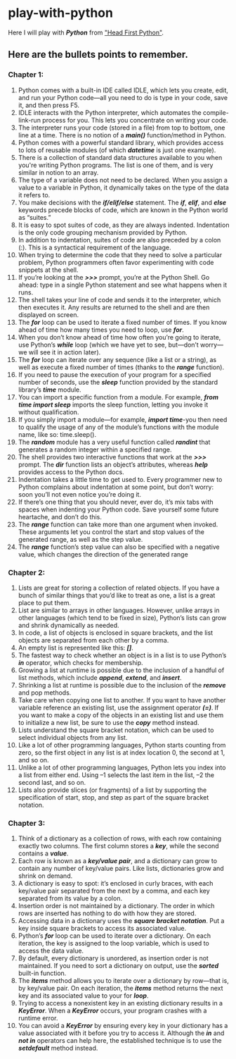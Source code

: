 # play-with-python

Here I will play with **_Python_** from ["Head First Python"](http://www.headfirstlabs.com/books/hfpython/book).



## Here are the bullets points to remember.

### Chapter 1:

1. Python comes with a built-in IDE called IDLE, which
lets you create, edit, and run your Python code—all
you need to do is type in your code, save it, and then
press F5.
2. IDLE interacts with the Python interpreter, which
automates the compile-link-run process for you. This
lets you concentrate on writing your code.
3. The interpreter runs your code (stored in a file) from
top to bottom, one line at a time. There is no notion of
a **_main()_** function/method in Python.
4. Python comes with a powerful standard library, which
provides access to lots of reusable modules (of which
**_datetime_** is just one example).
5. There is a collection of standard data structures
available to you when you're writing Python
programs. The list is one of them, and is very similar
in notion to an array.
6. The type of a variable does not need to be declared.
When you assign a value to a variable in Python, it
dynamically takes on the type of the data it refers to.
7. You make decisions with the **_if/elif/else_**
statement. The **_if_**, **_elif_**, and **_else_** keywords
precede blocks of code, which are known in the
Python world as “suites.”
8. It is easy to spot suites of code, as they are always
indented. Indentation is the only code grouping
mechanism provided by Python.
9. In addition to indentation, suites of code are also
preceded by a colon (:). This is a syntactical
requirement of the language.
10. When trying to determine the code that they
need to solve a particular problem, Python
programmers often favor experimenting with code
snippets at the shell.
11. If you’re looking at the **_>>>_** prompt, you’re at the
Python Shell. Go ahead: type in a single Python
statement and see what happens when it runs.
12. The shell takes your line of code and sends it to
the interpreter, which then executes it. Any results
are returned to the shell and are then displayed
on screen.
13. The **_for_** loop can be used to iterate a fixed
number of times. If you know ahead of time how
many times you need to loop, use **_for_**.
14. When you don’t know ahead of time how often
you’re going to iterate, use Python’s **_while_** loop
(which we have yet to see, but—don’t worry—we
will see it in action later).
15. The **_for_** loop can iterate over any sequence
(like a list or a string), as well as execute a fixed
number of times (thanks to the **_range_** function).
16. If you need to pause the execution of your
program for a specified number of seconds, use
the **_sleep_** function provided by the standard
library’s **_time_** module.
17. You can import a specific function from a module.
For example, **_from time import sleep_**
imports the sleep function, letting you invoke it
without qualification.
18. If you simply import a module—for example,
**_import time_**-you then need to qualify the
usage of any of the module’s functions with the
module name, like so: time.sleep().
19. The **_random_** module has a very useful function
called **_randint_** that generates a random
integer within a specified range.
20. The shell provides two interactive functions that
work at the **_>>>_** prompt. The **_dir_** function lists
an object’s attributes, whereas **_help_** provides
access to the Python docs.
21. Indentation takes a little time to get used to. Every
programmer new to Python complains about
indentation at some point, but don’t worry: soon
you’ll not even notice you’re doing it.
22. If there’s one thing that you should never, ever
do, it’s mix tabs with spaces when indenting
your Python code. Save yourself some future
heartache, and don’t do this.
23. The **_range_** function can take more than one
argument when invoked. These arguments let you
control the start and stop values of the generated
range, as well as the step value.
24. The **_range_** function’s step value can also be
specified with a negative value, which changes the
direction of the generated range


### Chapter 2:

1. Lists are great for storing a collection of
related objects. If you have a bunch of
similar things that you’d like to treat as
one, a list is a great place to put them.
2. List are similar to arrays in other
languages. However, unlike arrays in
other languages (which tend to be fixed
in size), Python’s lists can grow and
shrink dynamically as needed.
3. In code, a list of objects is enclosed in
square brackets, and the list objects are
separated from each other by a comma.
4. An empty list is represented like this: **_[]_**.
5. The fastest way to check whether an
object is in a list is to use Python’s **_in_**
operator, which checks for membership.
6. Growing a list at runtime is possible
due to the inclusion of a handful of list
methods, which include **_append_**,
**_extend_**, and **_insert_**.
7. Shrinking a list at runtime is possible
due to the inclusion of the **_remove_** and
pop methods.
8. Take care when copying one list to another. If you want to have another variable reference an existing list, use the assignment operator **_(=)_**. If you want to make a copy of the objects in an existing list and use them to initialize a new list, be sure to use the **_copy_** method instead.
9. Lists understand the square bracket notation,
which can be used to select individual objects
from any list.
10. Like a lot of other programming languages,
Python starts counting from zero, so the first
object in any list is at index location 0, the
second at 1, and so on.
11. Unlike a lot of other programming languages,
Python lets you index into a list from either end.
Using –1 selects the last item in the list, –2 the
second last, and so on.
12. Lists also provide slices (or fragments) of a list
by supporting the specification of start, stop,
and step as part of the square bracket notation.


### Chapter 3:


1. Think of a dictionary as a collection of rows, with each
row containing exactly two columns. The first column
stores a **_key_**, while the second contains a **_value_**.
2. Each row is known as a **_key/value pair_**, and a dictionary
can grow to contain any number of key/value pairs. Like
lists, dictionaries grow and shrink on demand.
3. A dictionary is easy to spot: it’s enclosed in curly braces,
with each key/value pair separated from the next by a
comma, and each key separated from its value by a
colon.
4. Insertion order is not maintained by a dictionary. The
order in which rows are inserted has nothing to do with
how they are stored.
5. Accessing data in a dictionary uses the **_square bracket
notation_**. Put a key inside square brackets to access its
associated value.
6. Python’s **_for_** loop can be used to iterate over a
dictionary. On each iteration, the key is assigned to the
loop variable, which is used to access the data value.
7. By default, every dictionary is unordered, as insertion
order is not maintained. If you need to sort a dictionary
on output, use the **_sorted_** built-in function.
8. The **_items_** method allows you to iterate over a
dictionary by row—that is, by key/value pair. On each
iteration, the **_items_** method returns the next key and
its associated value to your for **_loop_**.
9. Trying to access a nonexistent key in an existing
dictionary results in a **_KeyError_**. When a
**_KeyError_** occurs, your program crashes with a
runtime error.
10. You can avoid a **_KeyError_** by ensuring every key
in your dictionary has a value associated with it before
you try to access it. Although the **_in_** and **_not in_**
operators can help here, the established technique is to
use the **_setdefault_** method instead.
